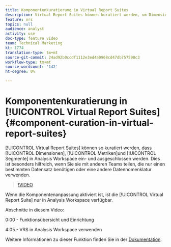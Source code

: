 ```yaml
---
title: Komponentenkuratierung in Virtual Report Suites
description: Virtual Report Suites können kuratiert werden, um Dimensionen, Metriken und Segmente in Analysis Workspace ein- und auszuschließen. Dies ist besonders hilfreich, wenn Sie sie mit anderen Teams teilen, die nur einen bestimmten Datensatz benötigen oder eine andere Datennomenklatur verwenden.
feature: vrs
topics: null
audience: analyst
activity: use
doc-type: feature video
team: Technical Marketing
kt: 1774
translation-type: tm+mt
source-git-commit: 24ad92b0ccdf1112e3ed4a0968cd47db757598c3
workflow-type: tm+mt
source-wordcount: '142'
ht-degree: 0%

---
```



# Komponentenkuratierung in [!UICONTROL Virtual Report Suites] {#component-curation-in-virtual-report-suites}

[!UICONTROL Virtual Report Suites] können so kuratiert werden, dass [!UICONTROL Dimensionen], [!UICONTROL Metriken]und [!UICONTROL Segmente] in Analysis Workspace ein- und ausgeschlossen werden. Dies ist besonders hilfreich, wenn Sie sie mit anderen Teams teilen, die nur einen bestimmten Datensatz benötigen oder eine andere Datennomenklatur verwenden.

>[!VIDEO](https://video.tv.adobe.com/v/23544/?quality=12)

Wenn die Komponentenanpassung aktiviert ist, ist die [!UICONTROL Virtual Report Suite] nur in Analysis Workspace verfügbar.

Abschnitte in diesem Video:

0:00 - Funktionsübersicht und Einrichtung

4:05 - VRS in Analysis Workspace verwenden

Weitere Informationen zu dieser Funktion finden Sie in der [Dokumentation](https://marketing.adobe.com/resources/help/en_US/reference/vrs-components.html).
